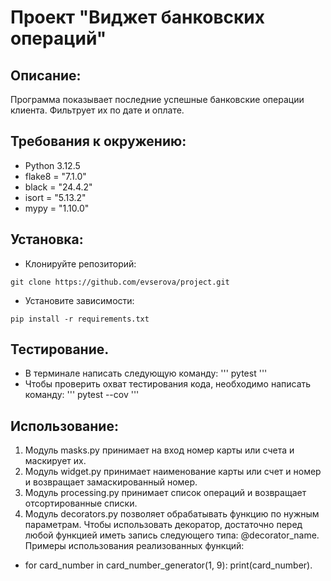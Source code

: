 # Проект "Виджет банковских операций"

## Описание:
Программа показывает последние успешные банковские операции клиента. Фильтрует их по дате и оплате.

## Требования к окружению:
* Python 3.12.5
* flake8 = "7.1.0"
* black = "24.4.2"
* isort = "5.13.2"
* mypy = "1.10.0"

## Установка:
* Клонируйте репозиторий:
```
git clone https://github.com/evserova/project.git
```

* Установите зависимости:
```
pip install -r requirements.txt
```
## Тестирование.
* В терминале написать следующую команду:
'''
pytest
'''
* Чтобы проверить охват тестирования кода, необходимо написать команду:
'''
pytest --cov
'''

## Использование:
1. Модуль masks.py принимает на вход номер карты или счета и маскирует их.
2. Модуль widget.py принимает наименование карты или счет и номер и возвращает замаскированный номер.
3. Модуль processing.py принимает список операций и возвращает отсортированные списки.
4. Модуль decorators.py позволяет обрабатывать функцию по нужным параметрам. 
Чтобы использовать декоратор, достаточно перед любой функцией иметь запись следующего типа:
@decorator_name. Примеры использования реализованных функций: 
* for card_number in card_number_generator(1, 9):
    print(card_number). 

